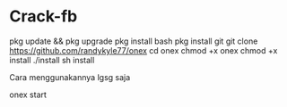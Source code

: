 # Crack-fb
pkg update && pkg upgrade
pkg install bash
pkg install git
git clone https://github.com/randykyle77/onex
cd onex
chmod +x onex
chmod +x install
./install
sh install


Cara menggunakannya lgsg saja

onex start
